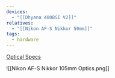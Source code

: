 ```yaml
---
devices:
  - "[[Dhyana 400BSI V2]]"
relatives:
  - "[[Nikon AF-S Nikkor 50mm]]"
tags:
  - hardware
---
```


[Optical Specs](https://www.photonstophotos.net/GeneralTopics/Lenses/OpticalBench/OpticalBench.htm#Data/WO2019-116563_Example03P.txt,figureOpacity=0.25,AxisO,OffAxis)

![[Nikon AF-S Nikkor 105mm Optics.png]]